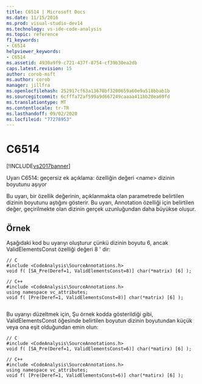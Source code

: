 ```yaml
---
title: C6514 | Microsoft Docs
ms.date: 11/15/2016
ms.prod: visual-studio-dev14
ms.technology: vs-ide-code-analysis
ms.topic: reference
f1_keywords:
- C6514
helpviewer_keywords:
- C6514
ms.assetid: 4930a9f9-c721-437f-8754-cf39b30ea2db
caps.latest.revision: 15
author: corob-msft
ms.author: corob
manager: jillfra
ms.openlocfilehash: 252917cf63a13670bf3200659a60e9a518bbab1b
ms.sourcegitcommit: 6cfffa72af599a9d667249caaaa411bb28ea69fd
ms.translationtype: MT
ms.contentlocale: tr-TR
ms.lasthandoff: 09/02/2020
ms.locfileid: "77278953"
---
```

# <a name="c6514"></a>C6514
[!INCLUDE[vs2017banner](../includes/vs2017banner.md)]

Uyarı C6514: geçersiz ek açıklama: özelliğin değeri \<name> dizinin boyutunu aşıyor  
  
 Bu uyarı, bir özellik değerinin, açıklanmakta olan parametrede belirtilen dizinin boyutunu aştığını gösterir. Bu uyarı, Annotation özelliği için belirtilen değer, geçirilmekte olan dizinin gerçek uzunluğundan daha büyükse oluşur.  
  
## <a name="example"></a>Örnek  
 Aşağıdaki kod bu uyarıyı oluşturur çünkü dizinin boyutu 6, ancak ValidElementsConst özelliği değeri 8 ' dir:  
  
```  
// C  
#include <CodeAnalysis\SourceAnnotations.h>  
void f( [SA_Pre(Deref=1, ValidElementsConst=8)] char(*matrix) [6] );  
  
// C++  
#include <CodeAnalysis\SourceAnnotations.h>  
using namespace vc_attributes;  
void f( [Pre(Deref=1, ValidElementsConst=8)] char(*matrix) [6] );  
  
```  
  
 Bu uyarıyı düzeltmek için, Şu örnek kodda gösterildiği gibi, ValidElementsConst öğesinde belirtilen boyutun dizinin boyutundan küçük veya ona eşit olduğundan emin olun:  
  
```  
// C  
#include <CodeAnalysis\SourceAnnotations.h>  
void f( [SA_Pre(Deref=1, ValidElementsConst=6)] char(*matirx) [6] );  
  
// C++  
#include <CodeAnalysis\SourceAnnotations.h>  
using namespace vc_attributes;  
void f( [Pre(Deref=1, ValidElementsConst=6)] char(*matirx) [6] );   
```
